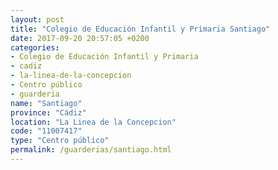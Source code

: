 ```yaml
---
layout: post
title: "Colegio de Educación Infantil y Primaria Santiago"
date: 2017-09-20 20:57:05 +0200
categories:
- Colegio de Educación Infantil y Primaria
- cadiz
- la-linea-de-la-concepcion
- Centro público
- guarderia
name: "Santiago"
province: "Cádiz"
location: "La Linea de la Concepcion"
code: "11007417"
type: "Centro público"
permalink: /guarderias/santiago.html
---
```

